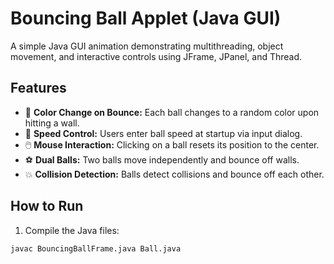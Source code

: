 # Bouncing Ball Applet (Java GUI)

A simple Java GUI animation demonstrating multithreading, object movement, and interactive controls using JFrame, JPanel, and Thread.

## Features

- 🎨 **Color Change on Bounce:** Each ball changes to a random color upon hitting a wall.
- 🏃 **Speed Control:** Users enter ball speed at startup via input dialog.
- 🖱️ **Mouse Interaction:** Clicking on a ball resets its position to the center.
- ⚽ **Dual Balls:** Two balls move independently and bounce off walls.
- 💥 **Collision Detection:** Balls detect collisions and bounce off each other.

## How to Run

1. Compile the Java files:

```bash
javac BouncingBallFrame.java Ball.java
